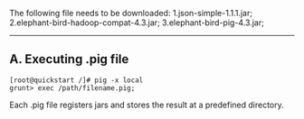 

The following file needs to be downloaded:
1.json-simple-1.1.1.jar;
2.elephant-bird-hadoop-compat-4.3.jar;
3.elephant-bird-pig-4.3.jar;

----------------------------
A. Executing .pig file
----------------------------
```
[root@quickstart /]# pig -x local
grunt> exec /path/filename.pig;
```
Each .pig file registers jars and stores the result at a predefined directory.